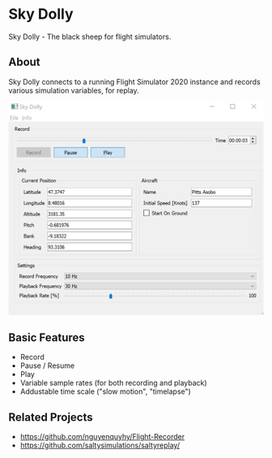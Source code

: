 # Sky Dolly
Sky Dolly - The black sheep for flight simulators.

## About
Sky Dolly connects to a running Flight Simulator 2020 instance and records various simulation variables, for replay.

![Sky Dolly v0.1.0](./img/SkyDolly-v0.1.0.png)

## Basic Features
* Record
* Pause / Resume
* Play
* Variable sample rates (for both recording and playback)
* Addustable time scale ("slow motion", "timelapse")

## Related Projects

* https://github.com/nguyenquyhy/Flight-Recorder
* https://github.com/saltysimulations/saltyreplay/

